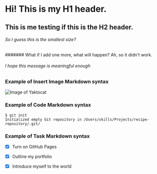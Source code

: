 # Hi! This is my H1 header.
## This is me testing if this is the H2 header.
###### So I guess this is the smallest size?
####### What if I add one more, what will happen? Ah, so it didn't work.
###### I hope this message is meaningful enough


### Example of Insert Image Markdown syntax

![Image of Yaktocat](https://octodex.github.com/images/yaktocat.png)


### Example of Code Markdown syntax
```
$ git init
Initialized empty Git repository in /Users/skills/Projects/recipe-repository/.git/
```

### Example of Task Markdown syntax

- [x] Turn on GitHub Pages
- [x] Outline my portfolio
- [x] Introduce myself to the world


